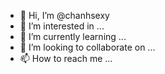 - 👋 Hi, I’m @chanhsexy
- 👀 I’m interested in ...
- 🌱 I’m currently learning ...
- 💞️ I’m looking to collaborate on ...
- 📫 How to reach me ...

<!---
chanhsexy/chanhsexy is a ✨ special ✨ repository because its `README.md` (this file) appears on your GitHub profile.
You can click the Preview link to take a look at your changes.
--->
